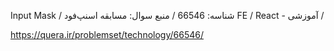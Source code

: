 ﻿Input Mask / شناسه:  66546 / منبع سوال: مسابقه اسنپ‌فود FE / React - آموزشی  / 

https://quera.ir/problemset/technology/66546/
